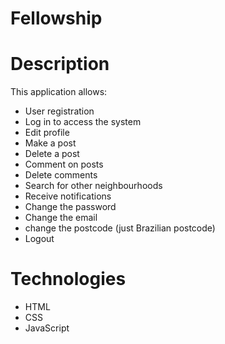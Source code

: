 # Fellowship
# Description
This application allows:
* User registration
* Log in to access the system
* Edit profile
* Make a post
* Delete a post
* Comment on posts
* Delete comments
* Search for other neighbourhoods
* Receive notifications
* Change the password
* Change the email
* change the postcode (just Brazilian postcode)
* Logout

# Technologies
* HTML
* CSS
* JavaScript

